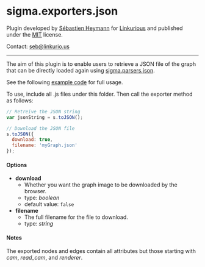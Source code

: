 sigma.exporters.json
=====================

Plugin developed by [Sébastien Heymann](https://github.com/sheymann) for [Linkurious](https://github.com/Linkurious) and published under the [MIT](LICENSE) license.

Contact: seb@linkurio.us

---

The aim of this plugin is to enable users to retrieve a JSON file of the graph that can be directly loaded again using [sigma.parsers.json](../sigma.parsers.json).

See the following [example code](../../examples/plugin-exporters-json.html) for full usage.

To use, include all .js files under this folder. Then call the exporter method as follows:

````javascript
// Retreive the JSON string
var jsonString = s.toJSON();

// Download the JSON file
s.toJSON({
  download: true,
  filename: 'myGraph.json'
});
````

#### Options

 * **download**
   * Whether you want the graph image to be downloaded by the browser.
   * type: *boolean*
   * default value: `false`
 * **filename**
   * The full filename for the file to download.
   * type: *string*

#### Notes

The exported nodes and edges contain all attributes but those starting with *cam*, *read_cam*, and *renderer*.
